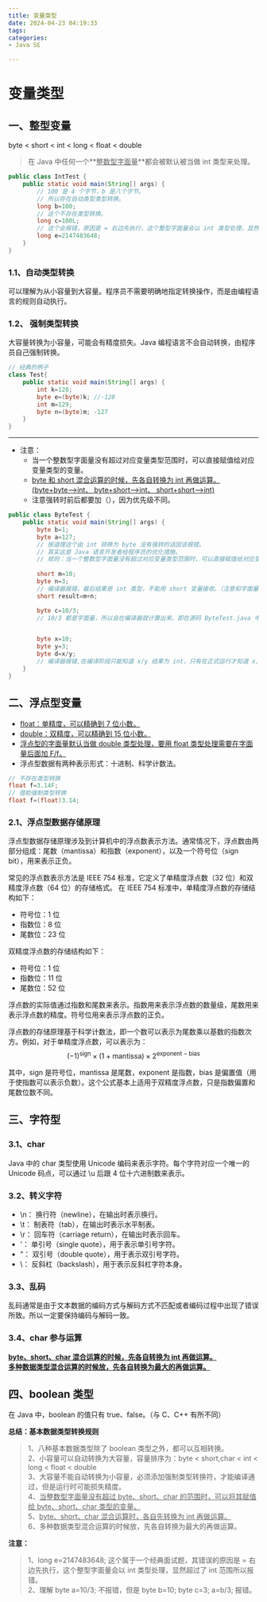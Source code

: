 ```yaml
---
title: 变量类型
date: 2024-04-23 04:19:33
tags:
categories:
- Java SE

---
```


# 变量类型

## 一、整型变量

byte < short < int < long < float < double

> 在 Java 中任何一个**<u>整数型字面量</u>**都会被默认被当做 int 类型来处理。

```java
public class IntTest {
    public static void main(String[] args) {
        // 100 是 4 个字节，b 是八个字节。
        // 所以存在自动类型类型转换。
        long b=100;
        // 这个不存在类型转换。
        long c=100L;
        // 这个会报错，原因是 = 右边先执行，这个整型字面量会以 int 类型处理，显然超过了 int 范围所以报错。其错误的原因在这。
        long e=2147483648;
    }
}
```

### 1.1、自动类型转换

可以理解为从小容量到大容量。程序员不需要明确地指定转换操作，而是由编程语言的规则自动执行。

### 1.2、 强制类型转换

大容量转换为小容量，可能会有精度损失。Java 编程语言不会自动转换，由程序员自己强制转换。

```java
// 经典的例子
class Test{
    public static void main(String[] args) {
        int k=128;
        byte e=(byte)k; //-128
        int m=129;
        byte n=(byte)m; -127
    }
}
```

---

* 注意：
  * 当一个整数型字面量没有超过对应变量类型范围时，可以直接赋值给对应变量类型的变量。
  * <u>byte 和 short 混合运算的时候，先各自转换为 int 再做运算。(byte+byte-->int、 byte+short-->int、 short+short-->int)</u>
  * 注意强转时前后都要加（），因为优先级不同。

```java
public class ByteTest {
    public static void main(String[] args) {
        byte b=1;
        byte a=127;
        // 按道理这个由 int 转换为 byte 没有强转的话因该报错。
        // 其实这是 Java 语言开发者给程序员的优化措施。
        // 规则：当一个整数型字面量没有超过对应变量类型范围时，可以直接赋值给对应变量类型的变量。
        
        short m=10;
        byte n=3;
        // 编译器报错，最后结果是 int 类型，不能用 short 变量接收。（注意和字面量的区别）
        short result=m+n;

        byte c=10/3;
        // 10/3 都是字面量，所以会在编译器就计算出来。即在源码 ByteTest.java 中是 byte c=10/3,但是在编译后 ByteTest.class 中 byte c=3;


        byte x=10;
        byte y=3;
        byte d=x/y;
        // 编译器报错,在编译阶段只能知道 x/y 结果为 int，只有在正式运行才知道 x,y 里面存的是什么。
    }
}
```

## 二、浮点型变量

* <u>float：单精度，可以精确到 7 位小数。</u>
* <u>double：双精度，可以精确到 15 位小数。</u>
* <u>浮点型的字面量默认当做 double 类型处理，要用 float 类型处理需要在字面量后面加 F/f。</u>
* 浮点型数据有两种表示形式：十进制、科学计数法。

```java
// 不存在类型转换
float f=3.14F;
// 借助强制类型转换
float f=(float)3.14;
```

### 2.1、浮点型数据存储原理

浮点型数据存储原理涉及到计算机中的浮点数表示方法。通常情况下，浮点数由两部分组成：尾数（mantissa）和指数（exponent），以及一个符号位（sign bit），用来表示正负。

常见的浮点数表示方法是 IEEE 754 标准，它定义了单精度浮点数（32 位）和双精度浮点数（64 位）的存储格式。
在 IEEE 754 标准中，单精度浮点数的存储结构如下：
- 符号位：1 位
- 指数位：8 位
- 尾数位：23 位

双精度浮点数的存储结构如下：
- 符号位：1 位
- 指数位：11 位
- 尾数位：52 位

浮点数的实际值通过指数和尾数来表示。指数用来表示浮点数的数量级，尾数用来表示浮点数的精度。符号位用来表示浮点数的正负。

浮点数的存储原理基于科学计数法，即一个数可以表示为尾数乘以基数的指数次方。例如，对于单精度浮点数，可以表示为：
$$
(-1)^{\text{sign}} \times (1 + \text{mantissa}) \times 2^{\text{exponent} - \text{bias}}
$$

其中，sign 是符号位，mantissa 是尾数，exponent 是指数，bias 是偏置值（用于使指数可以表示负数）。这个公式基本上适用于双精度浮点数，只是指数偏置和尾数位数不同。

## 三、字符型

### 3.1、char

Java 中的 char 类型使用 Unicode 编码来表示字符。每个字符对应一个唯一的 Unicode 码点，可以通过 \u 后跟 4 位十六进制数来表示。

### 3.2、转义字符

* \n： 换行符（newline），在输出时表示换行。
* \t： 制表符（tab），在输出时表示水平制表。
* \r： 回车符（carriage return），在输出时表示回车。
* '： 单引号（single quote），用于表示单引号字符。
* "： 双引号（double quote），用于表示双引号字符。
* \： 反斜杠（backslash），用于表示反斜杠字符本身。

### 3.3、乱码

乱码通常是由于文本数据的编码方式与解码方式不匹配或者编码过程中出现了错误所致。所以一定要保持编码与解码一致。

### 3.4、char 参与运算

**<u>byte、short、char 混合运算的时候，先各自转换为 int 再做运算。    
多种数据类型混合运算的时候放，先各自转换为最大的再做运算。</u>**

## 四、boolean 类型

在 Java 中，boolean 的值只有 true、false。（与 C、C++ 有所不同）

**总结：基本数据类型转换规则**

> 1、八种基本数据类型除了 boolean 类型之外，都可以互相转换。    
> 2、小容量可以自动转换为大容量，容量排序为：byte < short,char < int < long < float < double     
> 3、大容量不能自动转换为小容量，必须添加强制类型转换符，才能编译通过，但是运行时可能损失精度。    
> 4、<u>当整数型字面量没有超过 byte、short、char 的范围时，可以将其赋值给 byte、short、char 类型的变量。</u>      
> 5、<u>byte、short、char 混合运算时，各自先转换为 int 再做运算。</u>    
> 6、多种数据类型混合运算的时候放，先各自转换为最大的再做运算。

**注意：**
>1、long e=2147483648; 这个属于一个经典面试题，其错误的原因是 = 右边先执行，这个整型字面量会以 int 类型处理，显然超过了 int 范围所以报错。    
>2、理解 byte a=10/3; 不报错，但是 byte b=10; byte c=3; a=b/3; 报错。



